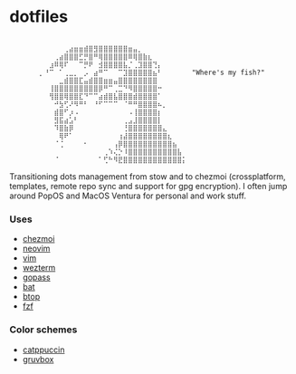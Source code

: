 # dotfiles
```
⠀⠀⠀⠀⠀⠀⠀⠀⠀⠀⠀⠀⠀⠀⠀⠀⠀⠀⠀⠀⠀⠀⠀⠀⠀⠀⠀⠀⠀⠀⠀⠀⠀⠀⠀⠀⠀⠀⠀⠀
⠀⠀⠀⠀⠀⠀⠀⠀⠀⠀⠀⢀⣴⣶⣶⣾⣿⣻⣿⣿⣿⣿⣿⣿⣶⣤⡀⠀⠀⠀⠀⠀⠀⠀⠀⠀⠀⠀⠀⠀
⠀⠀⠀⠀⠀⠀⠀⠀⠀⢀⣴⣿⣿⣿⣋⡛⣿⠛⢿⣿⣿⣿⣿⣿⠿⢿⣿⣷⣆⠀⠀⠀⠀⠀⠀⠀⠀⠀⠀⠀
⠀⠀⠀⠀⠀⠀⠀⠀⣰⠿⢿⠏⠀⠀⠉⡛⠟⠀⣺⣿⣿⣿⣿⣧⡈⢀⣹⣿⣿⢙⡄⠀⠀⠀⠀⠀⠀⠀⠀⠀
⠀⠀⠀⠀⠀⠀⡀⠘⠉⠀⠁⢀⣀⡀⠀⡠⠀⣴⠛⠉⠀⠀⠉⣹⣿⣿⣿⣿⣿⣦⠃⠀⠀⠀⠀⠀⠀"Where's my fish?"⠀⠀
⠀⠀⠀⠀⠀⠀⠀⠀⠀⠀⣀⣾⣿⣿⣏⣤⣾⣿⣿⣶⣶⣤⣿⣿⣿⣿⣿⣿⣿⣿⠀⠀⠀⠀⠀⠀⠀⠀⠀⠀
⠀⠀⠀⠀⠀⠀⠀⠀⢸⣿⣿⣿⣿⣿⣿⣿⣿⣿⡿⠛⠉⢀⣉⠙⠻⣿⣿⣿⣿⣿⠒⠀⠀⠀⠀⠀⠀⠀⠀⠀
⠀⠀⠀⠀⠀⠀⠀⠀⢻⣿⣿⢿⣿⣿⣏⠙⠉⠉⣴⣾⣿⣧⣿⣿⣿⣾⣿⣿⣿⣿⠁⠀⠀⠀⠀⠀⠀⠀⠀⠀
⠀⠀⠀⠀⠀⠀⠀⠀⠀⠚⣳⢋⠜⠻⠛⠃⠀⠘⠋⠉⠉⠉⠀⠈⠛⠛⣿⣿⣿⣿⠦⡀⠀⠀⠀⠀⠀⠀⠀⠀
⠀⠀⠀⠀⠀⠀⠀⠀⠀⣾⣿⠋⡰⠠⠀⠀⠀⠀⠀⠀⠀⠀⠀⠀⠠⢸⣿⣿⣿⣿⡆⠀⠀⠀⠀⠀⠀⠀⠀⠀
⠀⠀⠀⠀⠀⠀⠀⠀⠀⣻⣯⣴⣡⠃⠀⠀⠀⠀⠀⠀⠀⠀⠀⢀⣠⣸⣿⣿⣿⣿⡇⠀⠀⠀⠀⠀⠀⠀⠀⠀
⠀⠀⠀⠀⠀⠀⠀⠀⠀⠹⣿⣷⡿⠀⠀⠀⠀⠀⠀⠀⠀⠀⠀⢘⣿⣿⣿⣿⣿⣿⣿⣄⠀⠀⠀⠀⠀⠀⠀⠀
⠀⠀⠀⠀⠀⠀⠀⠀⠀⠀⢿⠟⠁⠀⠀⠀⠀⠀⠀⠀⠀⠀⢰⣼⣿⣿⣿⣿⣿⣿⣿⣿⣆⠀⠀⠀⠀⠀⠀⠀
⠀⠀⠀⠀⠀⠀⠀⠀⠀⠈⢈⠀⠀⠀⠀⠂⠀⠀⠀⠀⠀⢠⡿⣿⣿⣿⣿⣿⣿⣿⣿⣿⣿⣦⠀⠀⠀⠀⠀⠀
⠀⠀⠀⠀⠀⠀⠀⠀⠀⠀⠀⠀⠀⠀⠀⠀⠀⠀⠀⢀⠱⢌⡑⠸⣿⣿⣿⣿⣿⣿⣿⣿⣿⣿⣧⠀⠀⠀⠀⠀
⠀⠀⠀⠀⠀⠀⠀⠀⠀⠈⠀⠀⠀⠀⠀⠀⠀⠀⠁⢋⠓⠻⣟⣿⣿⣿⣿⣿⣿⣿⣿⣿⣿⣿⣿⡅⠀⠀
```
Transitioning dots management from stow and to chezmoi (crossplatform, templates, remote repo sync and support for gpg encryption). I often jump around PopOS and MacOS Ventura for personal and work stuff.

### Uses

- [chezmoi](https://github.com/twpayne/chezmoi)
- [neovim](https://github.com/neovim/neovim)
- [vim](https://github.com/vim/vim)
- [wezterm](https://github.com/wez/wezterm)
- [gopass](https://github.com/gopasspw/gopass)
- [bat](https://github.com/sharkdp/bat)
- [btop](https://github.com/aristocratos/btop)
- [fzf](https://github.com/junegunn/fzf)

### Color schemes
- [catppuccin](https://github.com/catppuccin/catppuccin)
- [gruvbox](https://github.com/morhetz/gruvbox)
